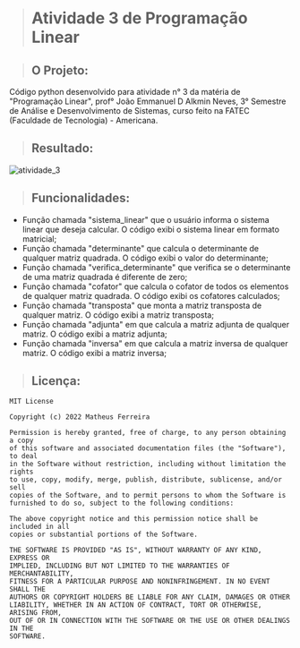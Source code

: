 > # Atividade 3 de Programação Linear

> ## O Projeto:

Código python desenvolvido para atividade n° 3 da matéria de "Programação Linear", prof° João Emmanuel D Alkmin Neves, 3° Semestre de Análise e Desenvolvimento de Sistemas, curso feito na FATEC (Faculdade de Tecnologia) - Americana.

> ## Resultado:
![atividade_3](https://user-images.githubusercontent.com/59848966/86387785-169a7d00-bc6a-11ea-8960-07893877c8c3.png)

> ## Funcionalidades:

* Função chamada "sistema_linear" que o usuário informa o sistema linear que deseja calcular. O código exibi o sistema linear em formato matricial;
* Função chamada "determinante" que calcula o determinante de qualquer matriz quadrada. O código exibi o valor do determinante;
* Função chamada "verifica_determinante" que verifica se o determinante de uma matriz quadrada é diferente de zero;
* Função chamada "cofator" que calcula o cofator de todos os elementos de qualquer matriz quadrada. O código exibi os cofatores calculados;
* Função chamada "transposta" que monta a matriz transposta de qualquer matriz. O código exibi a matriz transposta;
* Função chamada "adjunta" em que calcula a matriz adjunta de qualquer matriz. O código exibi a matriz adjunta;
* Função chamada "inversa" em que calcula a matriz inversa de qualquer matriz. O código exibi a matriz inversa;

> ## Licença:

	MIT License

	Copyright (c) 2022 Matheus Ferreira

	Permission is hereby granted, free of charge, to any person obtaining a copy
	of this software and associated documentation files (the "Software"), to deal
	in the Software without restriction, including without limitation the rights
	to use, copy, modify, merge, publish, distribute, sublicense, and/or sell
	copies of the Software, and to permit persons to whom the Software is
	furnished to do so, subject to the following conditions:

	The above copyright notice and this permission notice shall be included in all
	copies or substantial portions of the Software.

	THE SOFTWARE IS PROVIDED "AS IS", WITHOUT WARRANTY OF ANY KIND, EXPRESS OR
	IMPLIED, INCLUDING BUT NOT LIMITED TO THE WARRANTIES OF MERCHANTABILITY,
	FITNESS FOR A PARTICULAR PURPOSE AND NONINFRINGEMENT. IN NO EVENT SHALL THE
	AUTHORS OR COPYRIGHT HOLDERS BE LIABLE FOR ANY CLAIM, DAMAGES OR OTHER
	LIABILITY, WHETHER IN AN ACTION OF CONTRACT, TORT OR OTHERWISE, ARISING FROM,
	OUT OF OR IN CONNECTION WITH THE SOFTWARE OR THE USE OR OTHER DEALINGS IN THE
	SOFTWARE.
